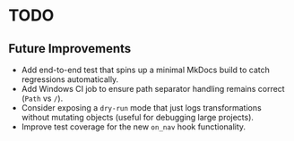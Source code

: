 
# TODO

## Future Improvements

* Add end-to-end test that spins up a minimal MkDocs build to catch regressions
  automatically.
* Add Windows CI job to ensure path separator handling remains correct (`Path`
  vs `/`).
* Consider exposing a `dry-run` mode that just logs transformations without
  mutating objects (useful for debugging large projects).
* Improve test coverage for the new `on_nav` hook functionality.

